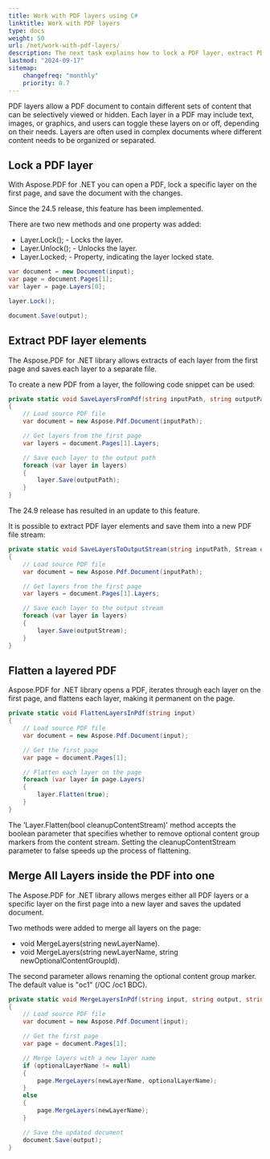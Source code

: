 ```yaml
---
title: Work with PDF layers using C#
linktitle: Work with PDF layers
type: docs
weight: 50
url: /net/work-with-pdf-layers/
description: The next task explains how to lock a PDF layer, extract PDF layer elements, flatten a layered PDF, and merge all layers inside PDF into one.
lastmod: "2024-09-17"
sitemap:
    changefreq: "monthly"
    priority: 0.7
---
```

<script type="application/ld+json">
{
    "@context": "https://schema.org",
    "@type": "TechArticle",
    "headline": "Work with PDF layers using C#",
    "alternativeHeadline": "Manage PDF layers effortlessly with C#",
    "abstract": "Experience enhanced PDF document management with the new Aspose.PDF for .NET feature that allows users to effectively work with PDF layers. This functionality enables locking and unlocking of layers, extracting elements into separate files, flattening layered content, and merging multiple layers into one, providing greater control over document visibility and organization. Unlock the potential of your PDF documents and streamline your workflows with these powerful tools",
    "author": {
        "@type": "Person",
        "name": "Anastasiia Holub",
        "givenName": "Anastasiia",
        "familyName": "Holub",
        "url": "https://www.linkedin.com/in/anastasiia-holub-750430225/"
    },
    "genre": "pdf document generation",
    "keywords": "PDF layers, lock PDF layer, extract PDF layer elements, flatten layered PDF, merge PDF layers, Aspose.PDF for .NET, layer.Lock(), layer.Flatten(), layer.Save()",
    "wordcount": "501",
    "proficiencyLevel": "Beginner",
    "publisher": {
        "@type": "Organization",
        "name": "Aspose.PDF for .NET",
        "url": "https://products.aspose.com/pdf",
        "logo": "https://www.aspose.cloud/templates/aspose/img/products/pdf/aspose_pdf-for-net.svg",
        "alternateName": "Aspose",
        "sameAs": [
            "https://facebook.com/aspose.pdf/",
            "https://twitter.com/asposepdf",
            "https://www.youtube.com/channel/UCmV9sEg_QWYPi6BJJs7ELOg/featured",
            "https://www.linkedin.com/company/aspose",
            "https://stackoverflow.com/questions/tagged/aspose",
            "https://aspose.quora.com/",
            "https://aspose.github.io/"
        ],
        "contactPoint": [
            {
                "@type": "ContactPoint",
                "telephone": "+1 903 306 1676",
                "contactType": "sales",
                "areaServed": "US",
                "availableLanguage": "en"
            },
            {
                "@type": "ContactPoint",
                "telephone": "+44 141 628 8900",
                "contactType": "sales",
                "areaServed": "GB",
                "availableLanguage": "en"
            },
            {
                "@type": "ContactPoint",
                "telephone": "+61 2 8006 6987",
                "contactType": "sales",
                "areaServed": "AU",
                "availableLanguage": "en"
            }
        ]
    },
    "url": "/net/work-with-pdf-layers/",
    "mainEntityOfPage": {
        "@type": "WebPage",
        "@id": "/net/work-with-pdf-layers/"
    },
    "dateModified": "2024-11-25",
    "description": "Aspose.PDF can perform not only simple and easy tasks but also cope with more complex goals. Check the next section for advanced users and developers."
}
</script>

PDF layers allow a PDF document to contain different sets of content that can be selectively viewed or hidden. Each layer in a PDF may include text, images, or graphics, and users can toggle these layers on or off, depending on their needs. Layers are often used in complex documents where different content needs to be organized or separated.

## Lock a PDF layer

With Aspose.PDF for .NET you can open a PDF, lock a specific layer on the first page, and save the document with the changes.

Since the 24.5 release, this feature has been implemented. 

There are two new methods and one property was added:

- Layer.Lock(); -  Locks the layer.
- Layer.Unlock(); - Unlocks the layer.
- Layer.Locked; - Property, indicating the layer locked state.

```cs
var document = new Document(input);
var page = document.Pages[1];
var layer = page.Layers[0];

layer.Lock();

document.Save(output);
```

## Extract PDF layer elements

The Aspose.PDF for .NET library allows extracts of each layer from the first page and saves each layer to a separate file.

To create a new PDF from a layer, the following code snippet can be used:

```cs
private static void SaveLayersFromPdf(string inputPath, string outputPath)
{
    // Load source PDF file
    var document = new Aspose.Pdf.Document(inputPath);

    // Get layers from the first page
    var layers = document.Pages[1].Layers;

    // Save each layer to the output path
    foreach (var layer in layers)
    {
        layer.Save(outputPath);
    }
}
```

The 24.9 release has resulted in an update to this feature.

It is possible to extract PDF layer elements and save them into a new PDF file stream:

```cs
private static void SaveLayersToOutputStream(string inputPath, Stream outputStream)
{
    // Load source PDF file
    var document = new Aspose.Pdf.Document(inputPath);

    // Get layers from the first page
    var layers = document.Pages[1].Layers;

    // Save each layer to the output stream
    foreach (var layer in layers)
    {
        layer.Save(outputStream);
    }
}
```

## Flatten a layered PDF

Aspose.PDF for .NET library opens a PDF, iterates through each layer on the first page, and flattens each layer, making it permanent on the page.

```cs
private static void FlattenLayersInPdf(string input)
{
    // Load source PDF file
    var document = new Aspose.Pdf.Document(input);

    // Get the first page
    var page = document.Pages[1];

    // Flatten each layer on the page
    foreach (var layer in page.Layers)
    {
        layer.Flatten(true);
    }
}
```

The 'Layer.Flatten(bool cleanupContentStream)' method accepts the boolean parameter that specifies whether to remove optional content group markers from the content stream. Setting the cleanupContentStream parameter to false speeds up the process of flattening.

## Merge All Layers inside the PDF into one

The Aspose.PDF for .NET library allows merges either all PDF layers or a specific layer on the first page into a new layer and saves the updated document.

Two methods were added to merge all layers on the page:

- void MergeLayers(string newLayerName).
- void MergeLayers(string newLayerName, string newOptionalContentGroupId).

The second parameter allows renaming the optional content group marker. The default value is "oc1" (/OC /oc1 BDC).

```cs
private static void MergeLayersInPdf(string input, string output, string newLayerName, string optionalLayerName = null)
{
    // Load source PDF file
    var document = new Aspose.Pdf.Document(input);

    // Get the first page
    var page = document.Pages[1];

    // Merge layers with a new layer name
    if (optionalLayerName != null)
    {
        page.MergeLayers(newLayerName, optionalLayerName);
    }
    else
    {
        page.MergeLayers(newLayerName);
    }

    // Save the updated document
    document.Save(output);
}
```